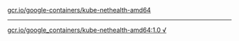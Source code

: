 [gcr.io/google-containers/kube-nethealth-amd64](https://hub.docker.com/r/sqeven/kube-nethealth-amd64/tags/) 

----
[gcr.io/google_containers/kube-nethealth-amd64:1.0 √](https://hub.docker.com/r/sqeven/kube-nethealth-amd64/tags/)

